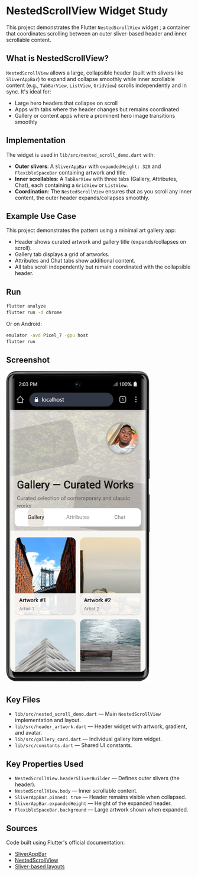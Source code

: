 # NestedScrollView Widget Study

This project demonstrates the Flutter `NestedScrollView` widget ;  a container that coordinates scrolling between an outer sliver-based header and inner scrollable content.

## What is NestedScrollView?

`NestedScrollView` allows a large, collapsible header (built with slivers like `SliverAppBar`) to expand and collapse smoothly while inner scrollable content (e.g., `TabBarView`, `ListView`, `GridView`) scrolls independently and in sync. It's ideal for:
- Large hero headers that collapse on scroll
- Apps with tabs where the header changes but remains coordinated
- Gallery or content apps where a prominent hero image transitions smoothly

## Implementation

The widget is used in `lib/src/nested_scroll_demo.dart` with:
- **Outer slivers**: A `SliverAppBar` with `expandedHeight: 320` and `FlexibleSpaceBar` containing artwork and title.
- **Inner scrollables**: A `TabBarView` with three tabs (Gallery, Attributes, Chat), each containing a `GridView` or `ListView`.
- **Coordination**: The `NestedScrollView` ensures that as you scroll any inner content, the outer header expands/collapses smoothly.

## Example Use Case

This project demonstrates the pattern using a minimal art gallery app:
- Header shows curated artwork and gallery title (expands/collapses on scroll).
- Gallery tab displays a grid of artworks.
- Attributes and Chat tabs show additional content.
- All tabs scroll independently but remain coordinated with the collapsible header.

## Run

```bash
flutter analyze
flutter run -d chrome
```

Or on Android:
```bash
emulator -avd Pixel_7 -gpu host
flutter run
```

## Screenshot
![App screenshot](nested_scroll_view/assets/screenshot.png)


## Key Files

- `lib/src/nested_scroll_demo.dart` — Main `NestedScrollView` implementation and layout.
- `lib/src/header_artwork.dart` — Header widget with artwork, gradient, and avatar.
- `lib/src/gallery_card.dart` — Individual gallery item widget.
- `lib/src/constants.dart` — Shared UI constants.

## Key Properties Used

- `NestedScrollView.headerSliverBuilder` — Defines outer slivers (the header).
- `NestedScrollView.body` — Inner scrollable content.
- `SliverAppBar.pinned: true` — Header remains visible when collapsed.
- `SliverAppBar.expandedHeight` — Height of the expanded header.
- `FlexibleSpaceBar.background` — Large artwork shown when expanded.

## Sources 

Code built using Flutter's official documentation:
- [SliverAppBar](https://api.flutter.dev/flutter/material/SliverAppBar-class.html)
- [NestedScrollView](https://api.flutter.dev/flutter/widgets/NestedScrollView-class.html)
- [Sliver-based layouts](https://docs.flutter.dev/ui/advanced/slivers)
